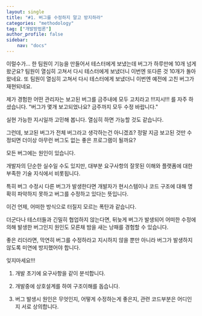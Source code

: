 ```yaml
---
layout: single
title: "#1. 버그를 수정하지 말고 방지하라"
categories: "methodology"
tag: ["개발방법론"]
author_profile: false
sidebar: 
    nav: "docs"
---
```


이럴수가… 한 팀원이 기능을 만들어서 테스터에게 보냈는데 버그가 하루만에 10개 넘게 왔군요?  팀원이 열심히 고쳐서 다시 테스터에게 보냈더니 이번엔 또다른 것 10개가 돌아왔네요.  또 팀원이 열심히 고쳐서 다시 테스터에게 보냈더니 이번엔 예전에 고친 버그가 재현되네요.  

제가 경험한 어떤 관리자는 보고된 버그를 금주내에 모두 고치라고 !!!지시!!! 를 자주 하셨습니다. "버그가 몇개 보고되었나요? 금주까지 모두 수정 바랍니다."

실현 가능한 지시일까 고민해 봅니다. 열심히 하면 가능할 것도 같습니다.

그런데, 보고된 버그가 전체 버그라고 생각하는건 아니겠죠? 정말 지금 보고된 것만 수정되면 더이상 아무런 버그도 없는 좋은 프로그램이 될까요? 

모든 버그에는 원인이 있습니다. 

개발자의 단순한 실수일 수도 있지만, 대부분 요구사항의 잘못된 이해와 플랫폼에 대한 부족한 기술 지식에서 비롯됩니다.  

특히 버그 수정시 다른 버그가 발생한다면 개발자가 현시스템이나 코드 구조에 대해 명확히 파악하지 못하고 버그를 수정하고 있다는 뜻입니다. 

이건 언제, 어떠한 방식으로 터질지 모르는 폭탄과 같습니다. 

더군다나 테스터들과 긴밀히 협업하지 않는다면, 뒤늦게 버그가 발생되어 어떠한 수정에 의해 발생한 버그인지 원인도 모른채 밤을 새는 낭패를 경험할 수 있습니다.  

좋은 리더라면, 막연히 버그를 수정하라고 지시하지 않을 뿐만 아니라 버그가 발생하지 않도록 미연에 방지했어야 합니다.  

잊지마세요!!!  

1. 개발 초기에 요구사항을 같이 분석합니다. 

2. 개발중에 상호설계를 하여 구조이해를 돕습니다. 

3. 버그 발생시 원인은 무엇인지, 어떻게 수정하는게 좋은지, 관련 코드부분은 어디인지 서로 상의합니다.